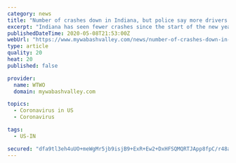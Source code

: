 ```yaml
---
category: news
title: "Number of crashes down in Indiana, but police say more drivers speeding"
excerpt: "Indiana has seen fewer crashes since the start of the new year, according to Indiana State Police. Since January 1, there have been more than 54,000 crashes"
publishedDateTime: 2020-05-08T21:53:00Z
webUrl: "https://www.mywabashvalley.com/news/number-of-crashes-down-in-indiana-but-police-say-more-drivers-speeding/"
type: article
quality: 20
heat: 20
published: false

provider:
  name: WTWO
  domain: mywabashvalley.com

topics:
  - Coronavirus in US
  - Coronavirus

tags:
  - US-IN

secured: "dfa9tl3eh4uUO+meWgMr5jb9isjB9+ExR+Ew2+DxHFSQMQRTJApp8fpC/r48a7IWlzC6eKpXaC6DdxBE1JEZmwPN4b+eD+tW3MLHJpKBe4A8xBPFHD9Im/jD7/sNx323pv4e3wqbrpJ8lHR7tgAQwCmfwBRBJFJzzfpiLFSbTDOLZ9wrgH0x4lPlWGUxQXO7eIFauE8E9BCbJmERKLtq7S7G1aCPhXC597FDIQ/8j2q6vUmWi4nxQOqg0vGsfu9gPnuDFpH3l6nvb08ypvFa3/Kdu+CyZ8KSSrei3/oRJW+4okHiXIIqDwsuNP9hJc33CEb0wV4iYJQ2x7zUwqpccphgEqzLUyfG+lZZXUipbZ38VmgyMIKhhuL58icvTvsYIwHSFD5GaQzQMt0v6VAZOBC6DLCggXWBXWFf8/V9P8WjA/0uFwV50PQGwE+rMf62gXp3O6k3vicB5jIB2gscjo6MHQVxiQMuu7Fz/4mnNnM=;VEnEMV1pcdGvIJ9XH5HxAw=="
---
```


